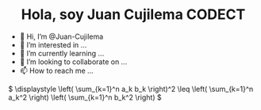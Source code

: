 <div align="center">
<h1 align="center">Hola, soy Juan Cujilema CODECT </h1>
</div>

- 👋 Hi, I’m @Juan-Cujilema
- 👀 I’m interested in ...
- 🌱 I’m currently learning ...
- 💞️ I’m looking to collaborate on ...
- 📫 How to reach me ...

<!---
Juan-Cujilema/Juan-Cujilema is a ✨ special ✨ repository because its `README.md` (this file) appears on your GitHub profile.
You can click the Preview link to take a look at your changes.
--->


$ \displaystyle \left( \sum\_{k=1}^n a\_k b\_k \right)^2 \leq \left( \sum\_{k=1}^n a\_k^2 \right) \left( \sum\_{k=1}^n b\_k^2 \right) $
